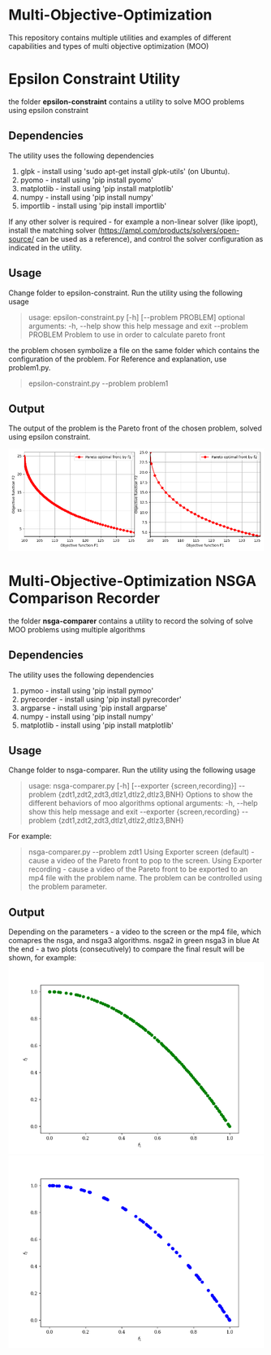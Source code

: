 # Multi-Objective-Optimization

This repository contains multiple utilities and examples of different capabilities and types of multi objective optimization (MOO)

# Epsilon Constraint Utility

the folder **epsilon-constraint** contains a utility to solve MOO problems using epsilon constraint

## Dependencies

The utility uses the following dependencies

1. glpk - install using 'sudo apt-get install glpk-utils' (on Ubuntu).
2. pyomo - install using 'pip install pyomo'
3. matplotlib - install using 'pip install matplotlib'
4. numpy - install using 'pip install numpy'
5. importlib - install using 'pip install importlib'

If any other solver is required - for example a non-linear solver (like ipopt),
install the matching solver (https://ampl.com/products/solvers/open-source/ can be used as a reference), and control the solver configuration as indicated in the utility.

## Usage

Change folder to epsilon-constraint.
Run the utility using the following usage

> usage: epsilon-constraint.py [-h] [--problem PROBLEM]
> optional arguments:
> -h, --help show this help message and exit
> --problem PROBLEM Problem to use in order to calculate pareto front

the problem chosen symbolize a file on the same folder which contains the configuration of the problem.
For Reference and explanation, use problem1.py.

> epsilon-constraint.py --problem problem1

## Output

The output of the problem is the Pareto front of the chosen problem, solved using epsilon constraint.

![epsilon-constraint output example](/epsilon-constraint-example.png)

# Multi-Objective-Optimization NSGA Comparison Recorder

the folder **nsga-comparer** contains a utility to record the solving of solve MOO problems using multiple algorithms

## Dependencies

The utility uses the following dependencies

1. pymoo - install using 'pip install pymoo'
2. pyrecorder - install using 'pip install pyrecorder'
3. argparse - install using 'pip install argparse'
4. numpy - install using 'pip install numpy'
5. matplotlib - install using 'pip install matplotlib'

## Usage

Change folder to nsga-comparer.
Run the utility using the following usage

> usage: nsga-comparer.py [-h] [--exporter {screen,recording}] --problem
> {zdt1,zdt2,zdt3,dtlz1,dtlz2,dtlz3,BNH}
> Options to show the different behaviors of moo algorithms
> optional arguments:
> -h, --help show this help message and exit
> --exporter {screen,recording}
> --problem {zdt1,zdt2,zdt3,dtlz1,dtlz2,dtlz3,BNH}

For example:

> nsga-comparer.py --problem zdt1
> Using Exporter screen (default) - cause a video of the Pareto front to pop to the screen.
> Using Exporter recording - cause a video of the Pareto front to be exported to an mp4 file with the problem name.
> The problem can be controlled using the problem parameter.

## Output

Depending on the parameters - a video to the screen or the mp4 file, which comapres the nsga, and nsga3 algorithms.
nsga2 in green
nsga3 in blue
At the end - a two plots (consecutively) to compare the final result will be shown, for example:
![nsga2 output example](/nsga-comparer-nsga2-example.png)
![nsga3 output example](/nsga-comparer-nsga3-example.png)
